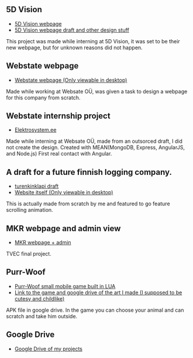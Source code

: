 

## 5D Vision
* <a href="https://wompdoo.github.io/projects/5dVeebileht/index.html">5D Vision webpage</a>
* <a href="https://drive.google.com/drive/folders/0B5hZ23rIVpodcmJiNDdhbGVRSGc?usp=sharing">5D Vision webpage draft and other design stuff</a>
<p>This project was made while interning at 5D Vision, it was set to be their new webpage, but for unknown reasons did not happen. </p>
    
## Webstate webpage
* <a href="https://wompdoo.github.io/webstate/">Webstate webpage (Only viewable in desktop)</a>
<p>Made while working at Websate OÜ, was given a task to design a webpage for this company from scratch.</p>

## Webstate internship project
* <a href="http://elektrosystem.ee/#/">Elektrosystem.ee</a>
<p>Made while interning at Websate OÜ, made from an outsorced draft, I did not create the design. Created with MEAN(MongoDB, Express, AngularJS, and Node.js) First real contact with Angular.</p>

## A draft for a future finnish logging company.
* <a href="https://imgur.com/5OOnFxZ">turenkinklapi draft</a>
* <a href="https://wompdoo.github.io/projects/turengin/index.html">Website itself (Only viewable in desktop)</a>
<p>This is actually made from scratch by me and featured to go feature scrolling animation.

## MKR webpage and admin view
* <a href="http://mkr-kild.uphero.com/">MKR webpage + admin</a>
<p>TVEC final project.</p>

## Purr-Woof
* <a href="https://github.com/WompDoo/Purr-Woof">Purr-Woof small mobile game built in LUA</a>
* <a href="https://drive.google.com/drive/folders/0B5hZ23rIVpodQ1R0NGQwS1JaZm8?usp=sharing">Link to the game and google drive of the art I made (I supposed to be cutesy and childlike)</a>
<p>APK file in google drive. In the game you can choose your animal and can scratch and take him outside.</p>
 
## Google Drive 
* <a href="https://drive.google.com/drive/folders/0B5hZ23rIVpodYWJfRWlKUHFGWDA?usp=sharing">Google Drive of my projects</a>

